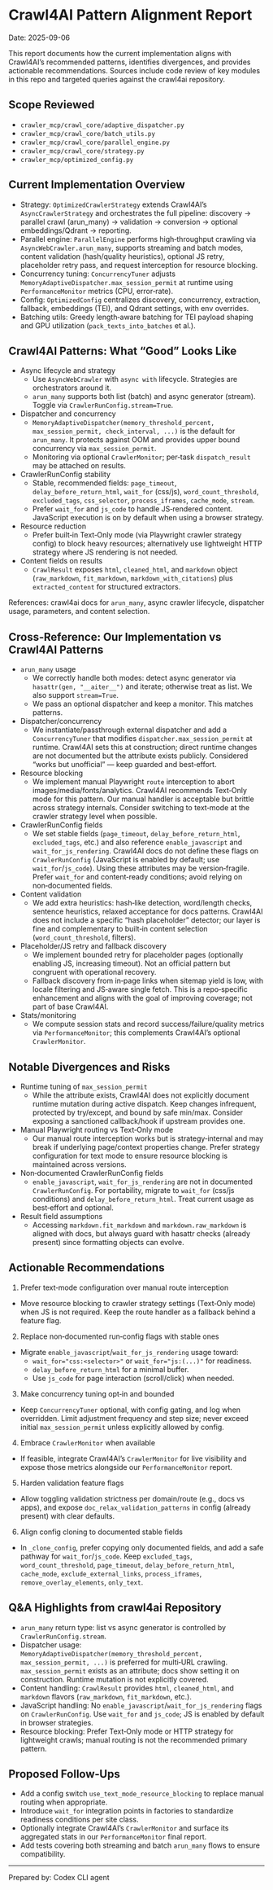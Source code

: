 # Crawl4AI Pattern Alignment Report

Date: 2025-09-06

This report documents how the current implementation aligns with Crawl4AI’s recommended patterns, identifies divergences, and provides actionable recommendations. Sources include code review of key modules in this repo and targeted queries against the crawl4ai repository.

## Scope Reviewed

- `crawler_mcp/crawl_core/adaptive_dispatcher.py`
- `crawler_mcp/crawl_core/batch_utils.py`
- `crawler_mcp/crawl_core/parallel_engine.py`
- `crawler_mcp/crawl_core/strategy.py`
- `crawler_mcp/optimized_config.py`

## Current Implementation Overview

- Strategy: `OptimizedCrawlerStrategy` extends Crawl4AI’s `AsyncCrawlerStrategy` and orchestrates the full pipeline: discovery → parallel crawl (arun_many) → validation → conversion → optional embeddings/Qdrant → reporting.
- Parallel engine: `ParallelEngine` performs high‑throughput crawling via `AsyncWebCrawler.arun_many`, supports streaming and batch modes, content validation (hash/quality heuristics), optional JS retry, placeholder retry pass, and request interception for resource blocking.
- Concurrency tuning: `ConcurrencyTuner` adjusts `MemoryAdaptiveDispatcher.max_session_permit` at runtime using `PerformanceMonitor` metrics (CPU, error‑rate).
- Config: `OptimizedConfig` centralizes discovery, concurrency, extraction, fallback, embeddings (TEI), and Qdrant settings, with env overrides.
- Batching utils: Greedy length‑aware batching for TEI payload shaping and GPU utilization (`pack_texts_into_batches` et al.).

## Crawl4AI Patterns: What “Good” Looks Like

- Async lifecycle and strategy
  - Use `AsyncWebCrawler` with `async with` lifecycle. Strategies are orchestrators around it.
  - `arun_many` supports both list (batch) and async generator (stream). Toggle via `CrawlerRunConfig.stream=True`.
- Dispatcher and concurrency
  - `MemoryAdaptiveDispatcher(memory_threshold_percent, max_session_permit, check_interval, ...)` is the default for `arun_many`. It protects against OOM and provides upper bound concurrency via `max_session_permit`.
  - Monitoring via optional `CrawlerMonitor`; per‑task `dispatch_result` may be attached on results.
- CrawlerRunConfig stability
  - Stable, recommended fields: `page_timeout`, `delay_before_return_html`, `wait_for` (css/js), `word_count_threshold`, `excluded_tags`, `css_selector`, `process_iframes`, `cache_mode`, `stream`.
  - Prefer `wait_for` and `js_code` to handle JS‑rendered content. JavaScript execution is on by default when using a browser strategy.
- Resource reduction
  - Prefer built‑in Text‑Only mode (via Playwright crawler strategy config) to block heavy resources; alternatively use lightweight HTTP strategy where JS rendering is not needed.
- Content fields on results
  - `CrawlResult` exposes `html`, `cleaned_html`, and `markdown` object (`raw_markdown`, `fit_markdown`, `markdown_with_citations`) plus `extracted_content` for structured extractors.

References: crawl4ai docs for `arun_many`, async crawler lifecycle, dispatcher usage, parameters, and content selection.

## Cross‑Reference: Our Implementation vs Crawl4AI Patterns

- `arun_many` usage
  - We correctly handle both modes: detect async generator via `hasattr(gen, "__aiter__")` and iterate; otherwise treat as list. We also support `stream=True`.
  - We pass an optional dispatcher and keep a monitor. This matches patterns.
- Dispatcher/concurrency
  - We instantiate/passthrough external dispatcher and add a `ConcurrencyTuner` that modifies `dispatcher.max_session_permit` at runtime. Crawl4AI sets this at construction; direct runtime changes are not documented but the attribute exists publicly. Considered “works but unofficial” — keep guarded and best‑effort.
- Resource blocking
  - We implement manual Playwright `route` interception to abort images/media/fonts/analytics. Crawl4AI recommends Text‑Only mode for this pattern. Our manual handler is acceptable but brittle across strategy internals. Consider switching to text‑mode at the crawler strategy level when possible.
- CrawlerRunConfig fields
  - We set stable fields (`page_timeout`, `delay_before_return_html`, `excluded_tags`, etc.) and also reference `enable_javascript` and `wait_for_js_rendering`. Crawl4AI docs do not define these flags on `CrawlerRunConfig` (JavaScript is enabled by default; use `wait_for`/`js_code`). Using these attributes may be version‑fragile. Prefer `wait_for` and content‑ready conditions; avoid relying on non‑documented fields.
- Content validation
  - We add extra heuristics: hash‑like detection, word/length checks, sentence heuristics, relaxed acceptance for docs patterns. Crawl4AI does not include a specific “hash placeholder” detector; our layer is fine and complementary to built‑in content selection (`word_count_threshold`, filters).
- Placeholder/JS retry and fallback discovery
  - We implement bounded retry for placeholder pages (optionally enabling JS, increasing timeout). Not an official pattern but congruent with operational recovery.
  - Fallback discovery from in‑page links when sitemap yield is low, with locale filtering and JS‑aware single fetch. This is a repo‑specific enhancement and aligns with the goal of improving coverage; not part of base Crawl4AI.
- Stats/monitoring
  - We compute session stats and record success/failure/quality metrics via `PerformanceMonitor`; this complements Crawl4AI’s optional `CrawlerMonitor`.

## Notable Divergences and Risks

- Runtime tuning of `max_session_permit`
  - While the attribute exists, Crawl4AI does not explicitly document runtime mutation during active dispatch. Keep changes infrequent, protected by try/except, and bound by safe min/max. Consider exposing a sanctioned callback/hook if upstream provides one.
- Manual Playwright routing vs Text‑Only mode
  - Our manual route interception works but is strategy‑internal and may break if underlying page/context properties change. Prefer strategy configuration for text mode to ensure resource blocking is maintained across versions.
- Non‑documented CrawlerRunConfig fields
  - `enable_javascript`, `wait_for_js_rendering` are not in documented `CrawlerRunConfig`. For portability, migrate to `wait_for` (css/js conditions) and `delay_before_return_html`. Treat current usage as best‑effort and optional.
- Result field assumptions
  - Accessing `markdown.fit_markdown` and `markdown.raw_markdown` is aligned with docs, but always guard with hasattr checks (already present) since formatting objects can evolve.

## Actionable Recommendations

1) Prefer text‑mode configuration over manual route interception
- Move resource blocking to crawler strategy settings (Text‑Only mode) when JS is not required. Keep the route handler as a fallback behind a feature flag.

2) Replace non‑documented run‑config flags with stable ones
- Migrate `enable_javascript`/`wait_for_js_rendering` usage toward:
  - `wait_for="css:<selector>"` or `wait_for="js:(...)"` for readiness.
  - `delay_before_return_html` for a minimal buffer.
  - Use `js_code` for page interaction (scroll/click) when needed.

3) Make concurrency tuning opt‑in and bounded
- Keep `ConcurrencyTuner` optional, with config gating, and log when overridden. Limit adjustment frequency and step size; never exceed initial `max_session_permit` unless explicitly allowed by config.

4) Embrace `CrawlerMonitor` when available
- If feasible, integrate Crawl4AI’s `CrawlerMonitor` for live visibility and expose those metrics alongside our `PerformanceMonitor` report.

5) Harden validation feature flags
- Allow toggling validation strictness per domain/route (e.g., docs vs apps), and expose `doc_relax_validation_patterns` in config (already present) with clear defaults.

6) Align config cloning to documented stable fields
- In `_clone_config`, prefer copying only documented fields, and add a safe pathway for `wait_for`/`js_code`. Keep `excluded_tags`, `word_count_threshold`, `page_timeout`, `delay_before_return_html`, `cache_mode`, `exclude_external_links`, `process_iframes`, `remove_overlay_elements`, `only_text`.

## Q&A Highlights from crawl4ai Repository

- `arun_many` return type: list vs async generator is controlled by `CrawlerRunConfig.stream`.
- Dispatcher usage: `MemoryAdaptiveDispatcher(memory_threshold_percent, max_session_permit, ...)` is preferred for multi‑URL crawling. `max_session_permit` exists as an attribute; docs show setting it on construction. Runtime mutation is not explicitly covered.
- Content handling: `CrawlResult` provides `html`, `cleaned_html`, and `markdown` flavors (`raw_markdown`, `fit_markdown`, etc.).
- JavaScript handling: No `enable_javascript`/`wait_for_js_rendering` flags on `CrawlerRunConfig`. Use `wait_for` and `js_code`; JS is enabled by default in browser strategies.
- Resource blocking: Prefer Text‑Only mode or HTTP strategy for lightweight crawls; manual routing is not the recommended primary pattern.

## Proposed Follow‑Ups

- Add a config switch `use_text_mode_resource_blocking` to replace manual routing when appropriate.
- Introduce `wait_for` integration points in factories to standardize readiness conditions per site class.
- Optionally integrate Crawl4AI’s `CrawlerMonitor` and surface its aggregated stats in our `PerformanceMonitor` final report.
- Add tests covering both streaming and batch `arun_many` flows to ensure compatibility.

---

Prepared by: Codex CLI agent
